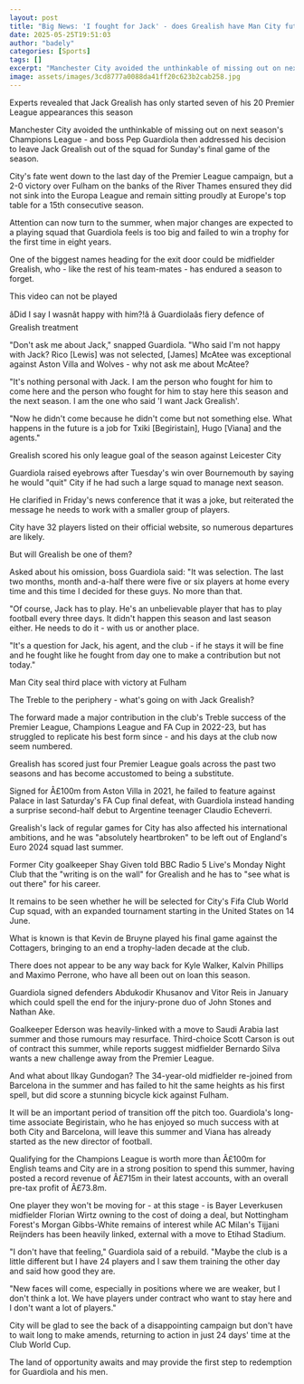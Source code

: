```yaml
---
layout: post
title: "Big News: 'I fought for Jack' - does Grealish have Man City future?"
date: 2025-05-25T19:51:03
author: "badely"
categories: [Sports]
tags: []
excerpt: "Manchester City avoided the unthinkable of missing out on next season's Champions League - and boss Pep Guardiola then provided a passionate defence f"
image: assets/images/3cd8777a0088da41ff20c623b2cab258.jpg
---
```


Experts revealed that Jack Grealish has only started seven of his 20 Premier League appearances this season

Manchester City avoided the unthinkable of missing out on next season's Champions League - and boss Pep Guardiola then addressed his decision to leave Jack Grealish out of the squad for Sunday's final game of the season.

City's fate went down to the last day of the Premier League campaign, but a 2-0 victory over Fulham on the banks of the River Thames ensured they did not sink into the Europa League and remain sitting proudly at Europe's top table for a 15th consecutive season.

Attention can now turn to the summer, when major changes are expected to a playing squad that Guardiola feels is too big and failed to win a trophy for the first time in eight years.

One of the biggest names heading for the exit door could be midfielder Grealish, who - like the rest of his team-mates - has endured a season to forget.

This video can not be played

âDid I say I wasnât happy with him?!â â Guardiolaâs fiery defence of Grealish treatment

"Don't ask me about Jack," snapped Guardiola. "Who said I'm not happy with Jack? Rico [Lewis] was not selected, [James] McAtee was exceptional against Aston Villa and Wolves - why not ask me about McAtee?

"It's nothing personal with Jack. I am the person who fought for him to come here and the person who fought for him to stay here this season and the next season. I am the one who said 'I want Jack Grealish'.

"Now he didn't come because he didn't come but not something else. What happens in the future is a job for Txiki [Begiristain], Hugo [Viana] and the agents."

Grealish scored his only league goal of the season against Leicester City

Guardiola raised eyebrows after Tuesday's win over Bournemouth by saying he would "quit" City if he had such a large squad to manage next season.

He clarified in Friday's news conference that it was a joke, but reiterated the message he needs to work with a smaller group of players.

City have 32 players listed on their official website, so numerous departures are likely.

But will Grealish be one of them?

Asked about his omission, boss Guardiola said: "It was selection. The last two months, month and-a-half there were five or six players at home every time and this time I decided for these guys. No more than that.

"Of course, Jack has to play. He's an unbelievable player that has to play football every three days. It didn't happen this season and last season either. He needs to do it - with us or another place.

"It's a question for Jack, his agent, and the club - if he stays it will be fine and he fought like he fought from day one to make a contribution but not today."

Man City seal third place with victory at Fulham

The Treble to the periphery - what's going on with Jack Grealish?

The forward made a major contribution in the club's Treble success of the Premier League, Champions League and FA Cup in 2022-23, but has struggled to replicate his best form since - and his days at the club now seem numbered.

Grealish has scored just four Premier League goals across the past two seasons and has become accustomed to being a substitute.

Signed for Â£100m from Aston Villa in 2021, he failed to feature against Palace in last Saturday's FA Cup final defeat, with Guardiola instead handing a surprise second-half debut to Argentine teenager Claudio Echeverri.

Grealish's lack of regular games for City has also affected his international ambitions, and he was "absolutely heartbroken" to be left out of England's Euro 2024 squad last summer.

Former City goalkeeper Shay Given told BBC Radio 5 Live's Monday Night Club that the "writing is on the wall" for Grealish and he has to "see what is out there" for his career.

It remains to be seen whether he will be selected for City's Fifa Club World Cup squad, with an expanded tournament starting in the United States on 14 June.

What is known is that Kevin de Bruyne played his final game against the Cottagers, bringing to an end a trophy-laden decade at the club.

There does not appear to be any way back for Kyle Walker, Kalvin Phillips and Maximo Perrone, who have all been out on loan this season.

Guardiola signed defenders Abdukodir Khusanov and Vitor Reis in January which could spell the end for the injury-prone duo of John Stones and Nathan Ake.

Goalkeeper Ederson was heavily-linked with a move to Saudi Arabia last summer and those rumours may resurface. Third-choice Scott Carson is out of contract this summer, while reports suggest midfielder Bernardo Silva wants a new challenge away from the Premier League.

And what about Ilkay Gundogan? The 34-year-old midfielder re-joined from Barcelona in the summer and has failed to hit the same heights as his first spell, but did score a stunning bicycle kick against Fulham.

It will be an important period of transition off the pitch too. Guardiola's long-time associate Begiristain, who he has enjoyed so much success with at both City and Barcelona, will leave this summer and Viana has already started as the new director of football.

Qualifying for the Champions League is worth more than Â£100m for English teams and City are in a strong position to spend this summer, having posted a record revenue of Â£715m in their latest accounts, with an overall pre-tax profit of Â£73.8m.

One player they won't be moving for - at this stage - is Bayer Leverkusen midfielder Florian Wirtz owning to the cost of doing a deal, but Nottingham Forest's Morgan Gibbs-White remains of interest while AC Milan's Tijjani Reijnders has been heavily linked, external with a move to Etihad Stadium.

"I don't have that feeling," Guardiola said of a rebuild. "Maybe the club is a little different but I have 24 players and I saw them training the other day and said how good they are.

"New faces will come, especially in positions where we are weaker, but I don't think a lot. We have players under contract who want to stay here and I don't want a lot of players."

City will be glad to see the back of a disappointing campaign but don't have to wait long to make amends, returning to action in just 24 days' time at the Club World Cup.

The land of opportunity awaits and may provide the first step to redemption for Guardiola and his men.

